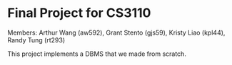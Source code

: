 # Final Project for CS3110

Members: Arthur Wang (aw592), Grant Stento (gjs59), Kristy Liao (kpl44), Randy Tung (rt293)

This project implements a DBMS that we made from scratch.
